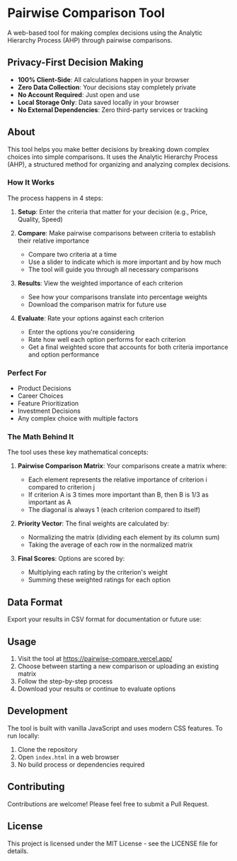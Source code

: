 # Pairwise Comparison Tool

A web-based tool for making complex decisions using the Analytic Hierarchy Process (AHP) through pairwise comparisons.

## Privacy-First Decision Making

- **100% Client-Side**: All calculations happen in your browser
- **Zero Data Collection**: Your decisions stay completely private
- **No Account Required**: Just open and use
- **Local Storage Only**: Data saved locally in your browser
- **No External Dependencies**: Zero third-party services or tracking

## About

This tool helps you make better decisions by breaking down complex choices into simple comparisons. It uses the Analytic Hierarchy Process (AHP), a structured method for organizing and analyzing complex decisions.

### How It Works

The process happens in 4 steps:

1. **Setup**: Enter the criteria that matter for your decision (e.g., Price, Quality, Speed)

2. **Compare**: Make pairwise comparisons between criteria to establish their relative importance
   - Compare two criteria at a time
   - Use a slider to indicate which is more important and by how much
   - The tool will guide you through all necessary comparisons

3. **Results**: View the weighted importance of each criterion
   - See how your comparisons translate into percentage weights
   - Download the comparison matrix for future use

4. **Evaluate**: Rate your options against each criterion
   - Enter the options you're considering
   - Rate how well each option performs for each criterion
   - Get a final weighted score that accounts for both criteria importance and option performance

### Perfect For

- Product Decisions
- Career Choices
- Feature Prioritization
- Investment Decisions
- Any complex choice with multiple factors

### The Math Behind It

The tool uses these key mathematical concepts:

1. **Pairwise Comparison Matrix**: Your comparisons create a matrix where:
   - Each element represents the relative importance of criterion i compared to criterion j
   - If criterion A is 3 times more important than B, then B is 1/3 as important as A
   - The diagonal is always 1 (each criterion compared to itself)

2. **Priority Vector**: The final weights are calculated by:
   - Normalizing the matrix (dividing each element by its column sum)
   - Taking the average of each row in the normalized matrix

3. **Final Scores**: Options are scored by:
   - Multiplying each rating by the criterion's weight
   - Summing these weighted ratings for each option

## Data Format

Export your results in CSV format for documentation or future use:

## Usage

1. Visit the tool at https://pairwise-compare.vercel.app/
2. Choose between starting a new comparison or uploading an existing matrix
3. Follow the step-by-step process
4. Download your results or continue to evaluate options

## Development

The tool is built with vanilla JavaScript and uses modern CSS features. To run locally:

1. Clone the repository
2. Open `index.html` in a web browser
3. No build process or dependencies required

## Contributing

Contributions are welcome! Please feel free to submit a Pull Request.

## License

This project is licensed under the MIT License - see the LICENSE file for details.

